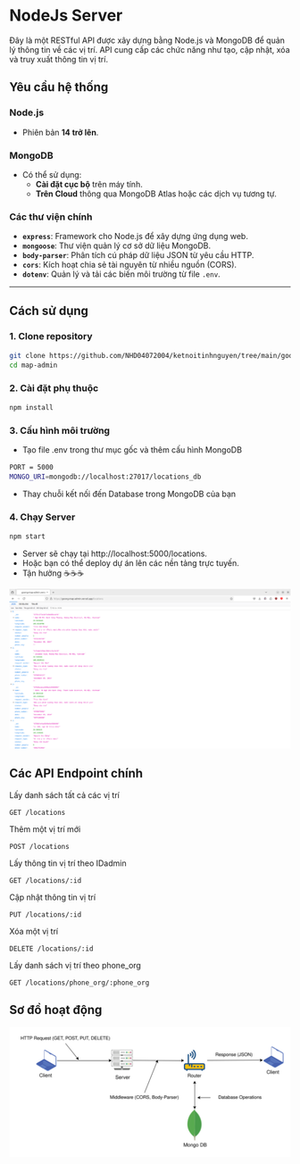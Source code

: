 # NodeJs Server 
Đây là một RESTful API được xây dựng bằng Node.js và MongoDB để quản lý thông tin về các vị trí. API cung cấp các chức năng như tạo, cập nhật, xóa và truy xuất thông tin vị trí.

## Yêu cầu hệ thống

### Node.js
- Phiên bản **14 trở lên**.

### MongoDB
- Có thể sử dụng:
  - **Cài đặt cục bộ** trên máy tính.
  - **Trên Cloud** thông qua MongoDB Atlas hoặc các dịch vụ tương tự.

### Các thư viện chính

- **`express`**: Framework cho Node.js để xây dựng ứng dụng web.
- **`mongoose`**: Thư viện quản lý cơ sở dữ liệu MongoDB.
- **`body-parser`**: Phân tích cú pháp dữ liệu JSON từ yêu cầu HTTP.
- **`cors`**: Kích hoạt chia sẻ tài nguyên từ nhiều nguồn (CORS).
- **`dotenv`**: Quản lý và tải các biến môi trường từ file `.env`.

---

## Cách sử dụng

### 1. Clone repository
```bash
git clone https://github.com/NHD04072004/ketnoitinhnguyen/tree/main/goong-map-admin
cd map-admin
```
### 2. Cài đặt phụ thuộc
```bash
npm install
```

### 3. Cấu hình môi trường
- Tạo file .env trong thư mục gốc và thêm cấu hình MongoDB
```bash
PORT = 5000
MONGO_URI=mongodb://localhost:27017/locations_db
```
- Thay chuỗi kết nối đến Database trong MongoDB của bạn
### 4. Chạy Server
```bash
npm start
```
- Server sẽ chạy tại http://localhost:5000/locations.
- Hoặc bạn có thể deploy dự án lên các nền tảng trực tuyến.
- Tận hưởng ☕☕☕
<p align="center">
    <img src="https://raw.githubusercontent.com/NHD04072004/ketnoitinhnguyen/refs/heads/goong-map-admin/docs/images/node-js-server.png">
</p>



## Các API Endpoint chính
Lấy danh sách tất cả các vị trí

    GET /locations

Thêm một vị trí mới

    POST /locations

Lấy thông tin vị trí theo IDadmin

    GET /locations/:id

Cập nhật thông tin vị trí

    PUT /locations/:id

Xóa một vị trí

    DELETE /locations/:id

Lấy danh sách vị trí theo phone_org

    GET /locations/phone_org/:phone_org


## Sơ đồ hoạt động
<p align="center">
    <img src="https://raw.githubusercontent.com/NHD04072004/ketnoitinhnguyen/refs/heads/goong-map-admin/docs/images/nodejs-map-server.svg">
</p>
